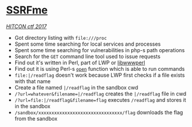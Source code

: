 # [SSRFme](https://github.com/orangetw/My-CTF-Web-Challenges/blob/master/hitcon-ctf-2017/ssrfme/index.php)

*[HITCON ctf 2017](https://ctf2017.hitcon.org)*

* Got directory listing with `file:///proc`
* Spent some time searching for local services and processes
* Spent some time searching for vulnerabilities in php-s path operations
* Search for the `GET` command line tool used to issue requests
* Find out it's written in Perl, part of LWP or [libwwwperl](http://search.cpan.org/dist/libwww-perl/)
* Find out it is using Perl-s [`open`](https://perldoc.perl.org/functions/open.html) function
  which is able to run commands
* `file:|/readflag` doesn't work because LWP first checks if a file exists with that name
* Create a file named `|/readflag` in the sandbox cwd
* `/?url=whatever&filename=|/readflag` creates the `|/readflag` file in cwd
* `/?url=file:|/readflag&filename=flag` executes `/readflag` and stores it in the sandbox
* `/sandbox/xxxxxxxxxxxxxxxxxxxxxxxxxxxxxxxx/flag` downloads the flag from the sandbox

